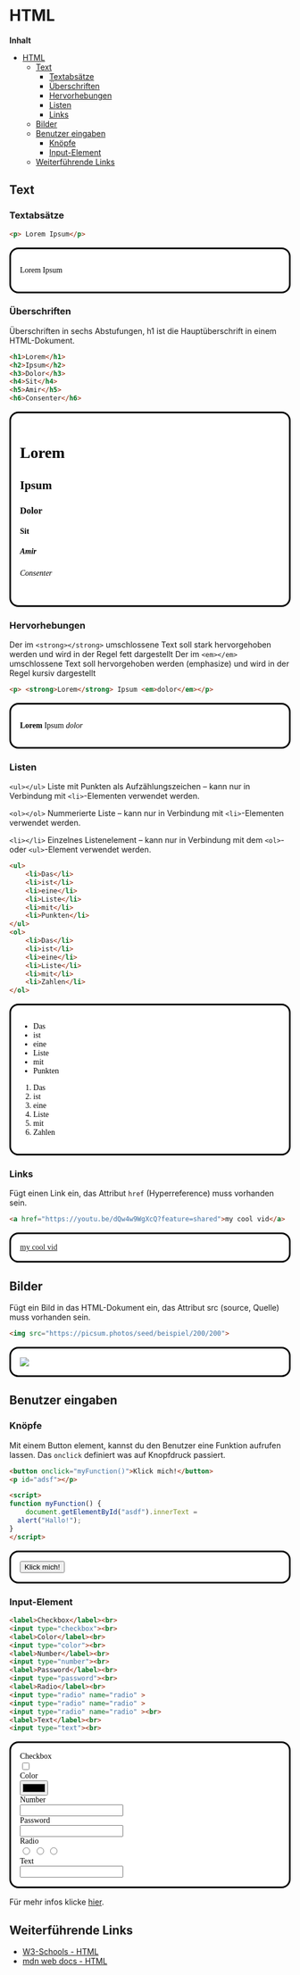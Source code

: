# HTML

**Inhalt**
- [HTML](#html)
  - [Text](#text)
    - [Textabsätze](#textabsätze)
    - [Überschriften](#überschriften)
    - [Hervorhebungen](#hervorhebungen)
    - [Listen](#listen)
    - [Links](#links)
  - [Bilder](#bilder)
  - [Benutzer eingaben](#benutzer-eingaben)
    - [Knöpfe](#knöpfe)
    - [Input-Element](#input-element)
  - [Weiterführende Links](#weiterführende-links)

<div style="page-break-after: always;"></div>

## Text

### Textabsätze

``` html
<p> Lorem Ipsum</p>
```

<div style="background-color: #fff; color: #000; font-family: serif; padding: 1rem; margin: 1rem 0rem; border-radius: 1rem; border-style: solid;">
    <p>Lorem Ipsum </p>
</div>

### Überschriften

Überschriften in sechs Abstufungen, h1 ist die Hauptüberschrift in einem HTML-Dokument.

``` html
<h1>Lorem</h1>
<h2>Ipsum</h2>
<h3>Dolor</h3>
<h4>Sit</h4>
<h5>Amir</h5>
<h6>Consenter</h6>
```
<div style="background-color: #fff; color: #000; font-family: serif; padding: 1rem; margin: 1rem 0rem; border-radius: 1rem; border-style: solid;">
<h1>Lorem</h1>
<h2>Ipsum</h2>
<h3>Dolor</h3>
<h4>Sit</h4>
<h5>Amir</h5>
<h6>Consenter</h6>
</div>

### Hervorhebungen

Der  im ```<strong></strong>``` umschlossene Text soll stark hervorgehoben werden und wird in der Regel fett dargestellt
Der  im ```<em></em>``` umschlossene Text soll hervorgehoben werden (emphasize) und wird in der Regel kursiv dargestellt

``` html
<p> <strong>Lorem</strong> Ipsum <em>dolor</em></p>
```
<div style="background-color: #fff; color: #000; font-family: serif; padding: 1rem; margin: 1rem 0rem; border-radius: 1rem; border-style: solid;">
    <p> <strong>Lorem</strong> Ipsum <em>dolor</em></p>
</div>

### Listen


```<ul></ul>``` Liste mit Punkten als Aufzählungszeichen – kann nur in Verbindung mit ```<li>```-Elementen verwendet werden.

```<ol></ol>``` Nummerierte Liste – kann nur in Verbindung mit ```<li>```-Elementen verwendet werden.

```<li></li>``` Einzelnes Listenelement – kann nur in Verbindung mit dem ```<ol>```- oder ```<ul>```-Element verwendet werden.

``` html
<ul>
    <li>Das</li>
    <li>ist</li>
    <li>eine</li>
    <li>Liste</li>
    <li>mit</li>
    <li>Punkten</li>
</ul>
<ol>
    <li>Das</li>
    <li>ist</li>
    <li>eine</li>
    <li>Liste</li>
    <li>mit</li>
    <li>Zahlen</li>
</ol>
```

<div style="background-color: #fff; color: #000; font-family: serif; padding: 1rem; margin: 1rem 0rem; border-radius: 1rem; border-style: solid;">
    <ul>
        <li>Das</li>
        <li>ist</li>
        <li>eine</li>
        <li>Liste</li>
        <li>mit</li>
        <li>Punkten</li>
    </ul>
    <ol>
        <li>Das</li>
        <li>ist</li>
        <li>eine</li>
        <li>Liste</li>
        <li>mit</li>
        <li>Zahlen</li>
    </ol>
</div>

### Links

Fügt einen Link ein, das Attribut ```href``` (Hyperreference) muss vorhanden sein.

``` html
<a href="https://youtu.be/dQw4w9WgXcQ?feature=shared">my cool vid</a>
```
<div style="background-color: #fff; color: #000; font-family: serif; padding: 1rem; margin: 1rem 0rem; border-radius: 1rem; border-style: solid;">
    <a href="https://youtu.be/dQw4w9WgXcQ?feature=shared">my cool vid</a>
</div>

## Bilder

Fügt ein Bild in das HTML-Dokument ein, das Attribut src (source, Quelle) muss vorhanden sein.

``` html
<img src="https://picsum.photos/seed/beispiel/200/200">
```
<div style="background-color: #fff; color: #000; font-family: serif; padding: 1rem; margin: 1rem 0rem; border-radius: 1rem; border-style: solid;">
    <img src="https://picsum.photos/seed/beispiel/200/200">
</div>

## Benutzer eingaben

### Knöpfe

Mit einem Button element, kannst du den Benutzer eine Funktion aufrufen lassen.
Das ```onclick``` definiert was auf Knopfdruck passiert.

``` html
<button onclick="myFunction()">Klick mich!</button>
<p id="adsf"></p>

<script>
function myFunction() {
    document.getElementById("asdf").innerText = 
  alert("Hallo!");
}
</script>
```
<div style="background-color: #fff; color: #000; font-family: serif; padding: 1rem; margin: 1rem 0rem; border-radius: 1rem; border-style: solid;">
<button onclick="myFunction()">Klick mich!</button>

<script>
function myFunction() {
  alert("Hallo!");
}
</script>
</div>

### Input-Element


``` html
<label>Checkbox</label><br>
<input type="checkbox"><br>
<label>Color</label><br>
<input type="color"><br>
<label>Number</label><br>
<input type="number"><br>
<label>Password</label><br>
<input type="password"><br>
<label>Radio</label><br>
<input type="radio" name="radio" >
<input type="radio" name="radio" >
<input type="radio" name="radio" ><br>
<label>Text</label><br>
<input type="text"><br>
```
<div style="background-color: #fff; color: #000; font-family: serif; padding: 1rem; margin: 1rem 0rem; border-radius: 1rem; border-style: solid;">
    <label>Checkbox</label><br>
    <input type="checkbox"><br>
    <label>Color</label><br>
    <input type="color"><br>
    <label>Number</label><br>
    <input type="number"><br>
    <label>Password</label><br>
    <input type="password"><br>
    <label>Radio</label><br>
    <input type="radio" name="radio" >
    <input type="radio" name="radio" >
    <input type="radio" name="radio" ><br>
    <label>Text</label><br>
    <input type="text"><br>
</div>

Für mehr infos klicke [hier](https://www.w3schools.com/html/html_forms.asp).

## Weiterführende Links

 - [W3-Schools - HTML](https://www.w3schools.com/html/default.asp)
 - [mdn web docs - HTML](https://developer.mozilla.org/en-US/docs/Web/HTML)